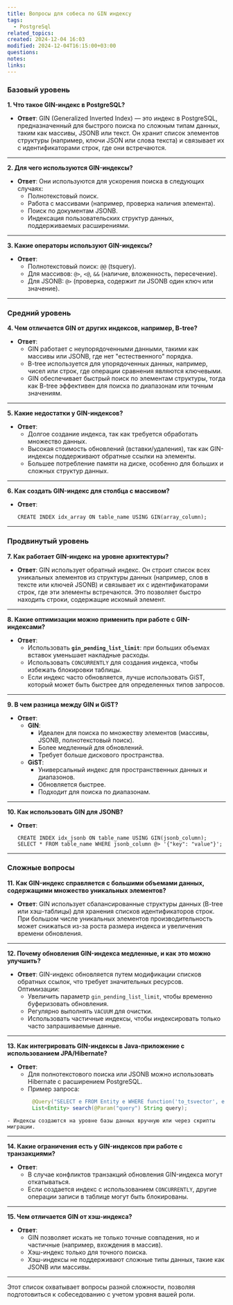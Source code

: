 ```yaml
---
title: Вопросы для собеса по GIN индексу
tags:
  - PostgreSql
related_topics: 
created: 2024-12-04 16:03
modified: 2024-12-04T16:15:00+03:00
questions: 
notes: 
links: 
---
```


### **Базовый уровень**

**1. Что такое GIN-индекс в PostgreSQL?**

- **Ответ**: GIN (Generalized Inverted Index) — это индекс в PostgreSQL, предназначенный для быстрого поиска по сложным типам данных, таким как массивы, JSONB или текст. Он хранит список элементов структуры (например, ключи JSON или слова текста) и связывает их с идентификаторами строк, где они встречаются.

---

**2. Для чего используются GIN-индексы?**

- **Ответ**: Они используются для ускорения поиска в следующих случаях:
    - Полнотекстовый поиск.
    - Работа с массивами (например, проверка наличия элемента).
    - Поиск по документам JSONB.
    - Индексация пользовательских структур данных, поддерживаемых расширениями.

---

**3. Какие операторы используют GIN-индексы?**

- **Ответ**:
    - Полнотекстовый поиск: `@@` (tsquery).
    - Для массивов: `@>`, `<@`, `&&` (наличие, вложенность, пересечение).
    - Для JSONB: `@>` (проверка, содержит ли JSONB один ключ или значение).

---

### **Средний уровень**

**4. Чем отличается GIN от других индексов, например, B-tree?**

- **Ответ**:
    - GIN работает с неупорядоченными данными, такими как массивы или JSONB, где нет "естественного" порядка.
    - B-tree используется для упорядоченных данных, например, чисел или строк, где операции сравнения являются ключевыми.
    - GIN обеспечивает быстрый поиск по элементам структуры, тогда как B-tree эффективен для поиска по диапазонам или точным значениям.

---

**5. Какие недостатки у GIN-индексов?**

- **Ответ**:
    - Долгое создание индекса, так как требуется обработать множество данных.
    - Высокая стоимость обновлений (вставки/удаления), так как GIN-индексы поддерживают обратные ссылки на элементы.
    - Большее потребление памяти на диске, особенно для больших и сложных структур данных.

---

**6. Как создать GIN-индекс для столбца с массивом?**

- **Ответ**:
    
    `CREATE INDEX idx_array ON table_name USING GIN(array_column);`
    

---

### **Продвинутый уровень**

**7. Как работает GIN-индекс на уровне архитектуры?**

- **Ответ**: GIN использует обратный индекс. Он строит список всех уникальных элементов из структуры данных (например, слов в тексте или ключей JSONB) и связывает их с идентификаторами строк, где эти элементы встречаются. Это позволяет быстро находить строки, содержащие искомый элемент.

---

**8. Какие оптимизации можно применить при работе с GIN-индексами?**

- **Ответ**:
    - Использовать **`gin_pending_list_limit`**: при больших объемах вставок уменьшает накладные расходы.
    - Использовать `CONCURRENTLY` для создания индекса, чтобы избежать блокировки таблицы.
    - Если индекс часто обновляется, лучше использовать GiST, который может быть быстрее для определенных типов запросов.

---

**9. В чем разница между GIN и GiST?**

- **Ответ**:
    - **GIN**:
        - Идеален для поиска по множеству элементов (массивы, JSONB, полнотекстовый поиск).
        - Более медленный для обновлений.
        - Требует больше дискового пространства.
    - **GiST**:
        - Универсальный индекс для пространственных данных и диапазонов.
        - Обновляется быстрее.
        - Подходит для поиска по диапазонам.

---

**10. Как использовать GIN для JSONB?**

- **Ответ**:
    
    
    `CREATE INDEX idx_jsonb ON table_name USING GIN(jsonb_column); SELECT * FROM table_name WHERE jsonb_column @> '{"key": "value"}';`
    

---

### **Сложные вопросы**

**11. Как GIN-индекс справляется с большими объемами данных, содержащими множество уникальных элементов?**

- **Ответ**: GIN использует сбалансированные структуры данных (B-tree или хэш-таблицы) для хранения списков идентификаторов строк. При большом числе уникальных элементов производительность может снижаться из-за роста размера индекса и увеличения времени обновления.

---

**12. Почему обновления GIN-индекса медленные, и как это можно улучшить?**

- **Ответ**: GIN-индекс обновляется путем модификации списков обратных ссылок, что требует значительных ресурсов. Оптимизации:
    - Увеличить параметр `gin_pending_list_limit`, чтобы временно буферизовать обновления.
    - Регулярно выполнять `VACUUM` для очистки.
    - Использовать частичные индексы, чтобы индексировать только часто запрашиваемые данные.

---

**13. Как интегрировать GIN-индексы в Java-приложение с использованием JPA/Hibernate?**

- **Ответ**:
    - Для полнотекстового поиска или JSONB можно использовать Hibernate с расширением PostgreSQL.
    - Пример запроса:
        
```java
        @Query("SELECT e FROM Entity e WHERE function('to_tsvector', e.field) @@ function('to_tsquery', :query)")
		List<Entity> search(@Param("query") String query);

```

        
    - Индексы создаются на уровне базы данных вручную или через скрипты миграции.

---

**14. Какие ограничения есть у GIN-индексов при работе с транзакциями?**

- **Ответ**:
    - В случае конфликтов транзакций обновления GIN-индекса могут откатываться.
    - Если создается индекс с использованием `CONCURRENTLY`, другие операции записи в таблице могут быть блокированы.

---

**15. Чем отличается GIN от хэш-индекса?**

- **Ответ**:
    - GIN позволяет искать не только точные совпадения, но и частичные (например, вхождения в массив).
    - Хэш-индекс только для точного поиска.
    - Хэш-индексы не поддерживают сложные типы данных, такие как JSONB или массивы.

---

Этот список охватывает вопросы разной сложности, позволяя подготовиться к собеседованию с учетом уровня вашей роли.